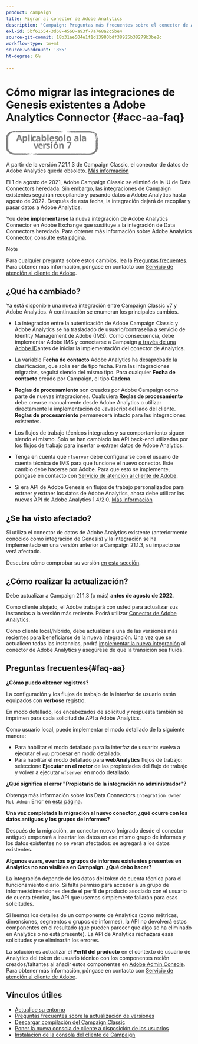 ```yaml
---
product: campaign
title: Migrar al conector de Adobe Analytics
description: 'Campaign: Preguntas más frecuentes sobre el conector de Analytics'
exl-id: 5bf61654-3d68-4560-a93f-7a768a2c5be4
source-git-commit: 18b31ae504e1f1d13980bdf38925b38279b3be8c
workflow-type: tm+mt
source-wordcount: '855'
ht-degree: 6%

---
```


# Cómo migrar las integraciones de Genesis existentes a Adobe Analytics Connector {#acc-aa-faq}

![](../../assets/v7-only.svg)

A partir de la versión 7.21.1.3 de Campaign Classic, el conector de datos de Adobe Analytics queda obsoleto. [Más información](https://experienceleague.adobe.com/docs/analytics/import/dataconnectors/data-connectors-eol.html)

El 1 de agosto de 2021, Adobe Campaign Classic se eliminó de la IU de Data Connectors heredada. Sin embargo, las integraciones de Campaign existentes seguirán recopilando y pasando datos a Adobe Analytics hasta agosto de 2022. Después de esta fecha, la integración dejará de recopilar y pasar datos a Adobe Analytics.

You **debe implementarse** la nueva integración de Adobe Analytics Connector en Adobe Exchange que sustituye a la integración de Data Connectors heredada. Para obtener más información sobre Adobe Analytics Connector, consulte [esta página](../../platform/using/adobe-analytics-connector.md).

>[!NOTE]
>
>Para cualquier pregunta sobre estos cambios, lea la [Preguntas frecuentes](#faq-aa). Para obtener más información, póngase en contacto con [Servicio de atención al cliente de Adobe](https://helpx.adobe.com/es/enterprise/admin-guide.html/enterprise/using/support-for-experience-cloud.ug.html).

## ¿Qué ha cambiado?

Ya está disponible una nueva integración entre Campaign Classic v7 y Adobe Analytics. A continuación se enumeran los principales cambios.

* La integración entre la autenticación de Adobe Campaign Classic y Adobe Analytics se ha trasladado de usuario/contraseña a servicio de Identity Management de Adobe (IMS). Como consecuencia, debe implementar Adobe IMS y conectarse a Campaign [a través de una Adobe ID](../../integrations/using/about-adobe-id.md)antes de iniciar la implementación del conector de Analytics.

* La variable **Fecha de contacto** Adobe Analytics ha desaprobado la clasificación, que solía ser de tipo fecha. Para las integraciones migradas, seguirá siendo del mismo tipo. Para cualquier **Fecha de contacto** creado por Campaign, el tipo **Cadena**.

* **Reglas de procesamiento** son creados por Adobe Campaign como parte de nuevas integraciones. Cualquiera **Reglas de procesamiento** debe crearse manualmente desde Adobe Analytics o utilizar directamente la implementación de Javascript del lado del cliente. **Reglas de procesamiento** permanecerá intacto para las integraciones existentes.

* Los flujos de trabajo técnicos integrados y su comportamiento siguen siendo el mismo. Solo se han cambiado las API back-end utilizadas por los flujos de trabajo para insertar o extraer datos de Adobe Analytics.

* Tenga en cuenta que `nlserver` debe configurarse con el usuario de cuenta técnica de IMS para que funcione el nuevo conector. Este cambio debe hacerse por Adobe. Para que esto se implemente, póngase en contacto con [Servicio de atención al cliente de Adobe](https://helpx.adobe.com/enterprise/admin-guide.html/enterprise/using/support-for-experience-cloud.ug.html).

* Si era API de Adobe Genesis en flujos de trabajo personalizados para extraer y extraer los datos de Adobe Analytics, ahora debe utilizar las nuevas API de Adobe Analytics 1.4/2.0. [Más información](https://adobeexchangeec.zendesk.com/hc/en-us/articles/360047148832-Replacements-for-Data-Connector-API-calls)

## ¿Se ha visto afectado?

Si utiliza el conector de datos de Adobe Analytics existente (anteriormente conocido como integración de Genesis) y la integración se ha implementado en una versión anterior a Campaign 21.1.3, su impacto se verá afectado.

Descubra cómo comprobar su versión [en esta sección](../../platform/using/launching-adobe-campaign.md#getting-your-campaign-version).

## ¿Cómo realizar la actualización?

Debe actualizar a Campaign 21.1.3 (o más) **antes de agosto de 2022**.

Como cliente alojado, el Adobe trabajará con usted para actualizar sus instancias a la versión más reciente. Podrá utilizar [Conector de Adobe Analytics](../../platform/using/adobe-analytics-connector.md).

Como cliente local/híbrido, debe actualizar a una de las versiones más recientes para beneficiarse de la nueva integración.
Una vez que se actualicen todas las instancias, podrá [implementar la nueva integración](../../platform/using/adobe-analytics-provisioning.md) al conector de Adobe Analytics y asegúrese de que la transición sea fluida.

## Preguntas frecuentes{#faq-aa}

**¿Cómo puedo obtener registros?**

La configuración y los flujos de trabajo de la interfaz de usuario están equipados con **verbose** registro.

En modo detallado, los encabezados de solicitud y respuesta también se imprimen para cada solicitud de API a Adobe Analytics.

Como usuario local, puede implementar el modo detallado de la siguiente manera:

* Para habilitar el modo detallado para la interfaz de usuario: vuelva a ejecutar el `web` procesar en modo detallado.
* Para habilitar el modo detallado para **webAnalytics** flujos de trabajo: seleccione **Ejecutar en el motor** de las propiedades del flujo de trabajo y volver a ejecutar `wfserver` en modo detallado.

**¿Qué significa el error &quot;Propietario de la integración no administrador&quot;?**

Obtenga más información sobre los Data Connectors `Integration Owner Not Admin` Error en [esta página](https://adobeexchangeec.zendesk.com/hc/en-us/articles/360035167932-Adobe-Analytics-Data-Connectors-Integration-Owner-Not-Admin-Error).

**Una vez completada la migración al nuevo conector, ¿qué ocurre con los datos antiguos y los grupos de informes?**

Después de la migración, un conector nuevo (migrado desde el conector antiguo) empezará a insertar los datos en ese mismo grupo de informes y los datos existentes no se verán afectados: se agregará a los datos existentes.

**Algunos evars, eventos o grupos de informes existentes presentes en Analytics no son visibles en Campaign. ¿Qué debo hacer?**

La integración depende de los datos del token de cuenta técnica para el funcionamiento diario. Si falta permiso para acceder a un grupo de informes/dimensiones desde el perfil de producto asociado con el usuario de cuenta técnica, las API que usemos simplemente fallarán para esas solicitudes.

Si leemos los detalles de un componente de Analytics (como métricas, dimensiones, segmentos o grupos de informes), la API no devolverá estos componentes en el resultado (que pueden parecer que algo se ha eliminado en Analytics o no está presente). La API de Analytics rechazará esas solicitudes y se eliminarán los errores.

La solución es actualizar el **Perfil del producto** en el contexto de usuario de Analytics del token de usuario técnico con los componentes recién creados/faltantes al añadir estos componentes en [Adobe Admin Console](https://adminconsole.adobe.com/). Para obtener más información, póngase en contacto con [Servicio de atención al cliente de Adobe](https://helpx.adobe.com/enterprise/admin-guide.html/enterprise/using/support-for-experience-cloud.ug.html).

## Vínculos útiles

* [Actualice su entorno](../../production/using/build-upgrade.md)
* [Preguntas frecuentes sobre la actualización de versiones](../../platform/using/faq-build-upgrade.md)
* [Descargar compilación del Campaign Classic](https://experience.adobe.com/#/downloads/content/software-distribution/es/campaign.html)
* [Poner la nueva consola de cliente a disposición de los usuarios](../../installation/using/client-console-availability-for-windows.md)
* [Instalación de la consola del cliente de Campaign](../../installation/using/installing-the-client-console.md)
